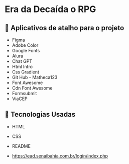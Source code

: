 # Era da Decaída o RPG

## 📜 Aplicativos de atalho para o projeto
- Figma
- Adobe Color
- Google Fonts
- Alura
- Chat GPT
- Html Intro
- Css Gradient
- Git Hub - Matheca123
- Font Awesome
- Cdn Font Awesome
- Formsubmit
- ViaCEP
 
## 🔧 Tecnologias Usadas
- HTML
- CSS
- README


- https://ead.senaibahia.com.br/login/index.php
